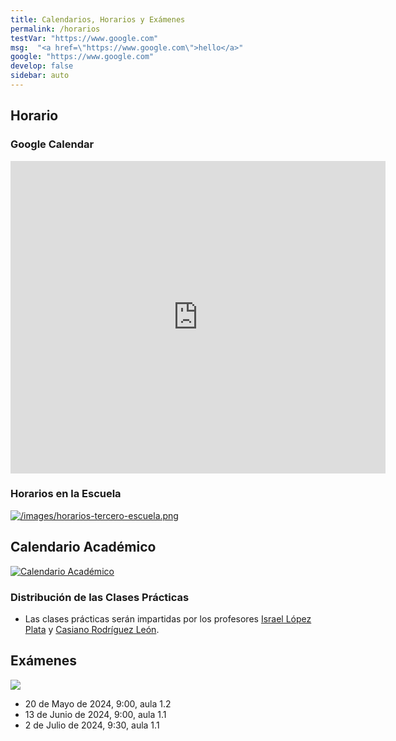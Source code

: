 ```yaml
---
title: Calendarios, Horarios y Exámenes
permalink: /horarios
testVar: "https://www.google.com"
msg:  "<a href=\"https://www.google.com\">hello</a>"
google: "https://www.google.com"
develop: false
sidebar: auto
---
```


## Horario

### Google Calendar

<iframe 
src="https://calendar.google.com/calendar/b/2/embed?mode=WEEK&amp;height=500&amp;wkst=2&amp;hl=es&amp;bgcolor=%23cc33cc&amp;src=ull.edu.es_8hcqtfr5u2h3o1v2smnmcqqu50%40group.calendar.google.com&amp;color=%238C500B&amp;ctz=Atlantic%2FCanary" 
style="border-width:0" 
width="600" 
height="500" 
frameborder="0" 
scrolling="yes">
</iframe>

### Horarios en la Escuela

[![/images/horarios-tercero-escuela.png](/images/horarios-tercero-escuela.png)](https://www.ull.es/grados/ingenieria-informatica/informacion-academica/horarios-y-calendario-examenes/#tercero)

## Calendario Académico

[![Calendario Académico](https://www.ull.es/estudios-docencia/wp-content/uploads/sites/7/2023/12/Calendario-Academico-23_24_pages-to-jpg-0001.jpg)](https://www.ull.es/estudios-docencia/calendario-academico/)

### Distribución de las Clases Prácticas

* Las clases prácticas serán impartidas por los profesores [Israel López Plata](https://www.ull.es/apps/guias/guias/view_teacher_niu/1049/ilopezpl/) y [Casiano Rodríguez León](https://www.ull.es/apps/guias/guias/view_teacher_niu/1049/crguezl/).

## Exámenes

[![](/images/calendarios-examenes.png)](https://www.ull.es/grados/ingenieria-informatica/informacion-academica/horarios-y-calendario-examenes/) 


- 20 de Mayo de 2024, 9:00, aula 1.2
- 13 de Junio de 2024, 9:00, aula 1.1
- 2 de Julio de 2024, 9:30, aula 1.1